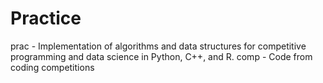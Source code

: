 # Practice
prac - Implementation of algorithms and data structures for competitive programming and data science in Python, C++, and R.
comp - Code from coding competitions
